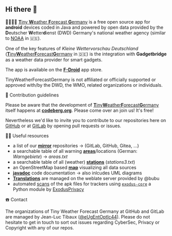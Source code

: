 ## Hi there 👋

🙋‍♀️🙋‍♂️ [**T**iny **W**eather **F**orecast **G**ermany](https://github.com/tinyweatherforecastgermanygroup/TinyWeatherForecastGermany) is a free open source app for **android** devices coded in Java and powered by open data provided by the **D**eutscher **W**etter**d**ienst (DWD) Germany's national weather agency (similar to [NOAA](https://www.noaa.gov) in 🇺🇸).

One of the key features of *Kleine Wettervorschau Deutschland* ([**T**iny**W**eather**F**orecast**G**ermany](https://tinyweatherforecastgermanygroup.frama.io/) in 🇩🇪) is the integration with **Gadgetbridge** as a weather data provider for smart gadgets.

The app is available on the [**F-Droid**](https://f-droid.org/packages/de.kaffeemitkoffein.tinyweatherforecastgermany/) app store.

TinyWeatherForecastGermany is not affiliated or officially supported or approved with/by the DWD, the WMO, related organizations or individuals.

🌈 Contribution guidelines

Please be aware that the development of [**T**iny**W**eather**F**orecast**G**ermany](https://tinyweatherforecastgermanygroup.gitlab.io/index/index.html) itself happens at [**codeberg.org**](https://codeberg.org/Starfish/TinyWeatherForecastGermany/). Please come over an join us! It's free!

Nevertheless we'd like to invite you to contribute to our repositories here on [GitHub](https://github.com/orgs/tinyweatherforecastgermanygroup/repositories) or at [GitLab](https://gitlab.com/tinyweatherforecastgermanygroup) by opening pull requests or issues.

👩‍💻 Useful resources

* a list of our [**mirror**](https://tinyweatherforecastgermanygroup.frama.io/#mirrors) repositories -> (GitLab, GitHub, Gitea, ...)
* a searchable table of all warning [**areas**](https://tinyweatherforecastgermanygroup.gitlab.io/index/areas.html)/locations (German: *Warngebiete*) -> *areas.txt*
* a searchable table of all (weather) [**stations**](https://tinyweatherforecastgermanygroup.gitlab.io/index/stations.html) (*stations3.txt*)
* an OpenStreetMap based [**map**](https://tinyweatherforecastgermanygroup.gitlab.io/index/map.html) visualizing all data sources
* [**javadoc**](https://tinyweatherforecastgermanygroup.gitlab.io/twfg-javadoc/) code documentation -> also inlcudes UML diagrams
* [**Translations**](https://weblate.bubu1.eu/engage/tiny-weather-forecast-germany/) are managed on the weblate server provided by @bubu
* automated [scans](https://twfgcicdbot.github.io/TinyWeatherForecastGermanyScan/) of the apk files for trackers using [`exodus-core`](https://github.com/Exodus-Privacy/exodus-core/) a Python module by [ExodusPrivacy](https://exodus-privacy.eu.org/en/)

:phone: Contact

The organizations of Tiny Weather Forecast Germany at GitHub and GitLab are managed by Jean-Luc Tibaux ([@eUgEntOptIc44](https://github.com/eUgEntOptIc44)). Please do not hesitate to get in touch to sort out issues regarding CyberSec, Privacy or Copyright with any of our repos.
